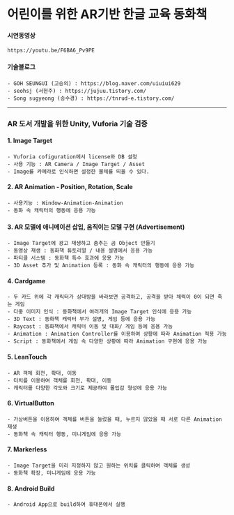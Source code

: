 # 어린이를 위한 AR기반 한글 교육 동화책

#### 시연동영상
    https://youtu.be/F6BA6_Pv9PE

#### 기술블로그
    - GOH SEUNGUI (고승의) : https://blog.naver.com/uiuiui629
    - seohsj (서현주) : https://jujuu.tistory.com/
    - Song sugyeong (송수경) : https://tnrud-e.tistory.com/
    
----------------------

### AR 도서 개발을 위한 Unity, Vuforia 기술 검증

#### 1. Image Target
    - Vuforia cofiguration에서 license와 DB 설정
    - 사용 기능 : AR Camera / Image Target / Asset
    - Image를 카메라로 인식하면 설정한 물체를 띄울 수 있다.

#### 2. AR Animation - Position, Rotation, Scale
    - 사용기능 : Window-Animation-Animation
    - 동화 속 캐릭터의 행동에 응용 가능

#### 3. AR 모델에 애니메이션 삽입, 움직이는 모델 구현 (Advertisement)
    - Image Target에 광고 재생하고 춤추는 곰 Object 만들기
    - 동영상 재생 : 동화책 튜토리얼 / 내용 설명에서 응용 가능 
    - 파티클 시스템 : 동화책 특수 효과에 응용 가능
    - 3D Asset 추가 및 Animation 등록 : 동화 속 캐릭터의 행동에 응용 가능

#### 4. Cardgame
    - 두 카드 위에 각 캐릭터가 상대방을 바라보면 공격하고, 공격을 받아 체력이 0이 되면 죽는 게임
    - 다중 이미지 인식 : 동화책에서 여러개의 Image Target 인식에 응용 가능
    - 3D Text : 동화책 캐릭터 부가 설명, 게임 등에 응용 가능
    - Raycast : 동화책에서 캐릭터 이동 및 대화/ 게임 등에 응용 가능
    - Animation : Animation Controller를 이용하여 상황에 따라 Animation 적용 가능
    - Script : 동화책에서 게임 속 다양한 상황에 따라 Animation 구현에 응용 가능

#### 5. LeanTouch
    - AR 객체 회전, 확대, 이동
    - 터치를 이용하여 객체를 회전, 확대, 이동
    - 캐릭터를 다양한 각도와 크기로 제공하여 몰입감 형성에 응용 가능

#### 6. VirtualButton
    - 가상버튼을 이용하여 객체를 버튼을 눌렀을 때, 누르지 않았을 때 서로 다른 Animation 재생
    - 동화책 속 캐릭터 행동, 미니게임에 응용 가능

#### 7. Markerless
    - Image Target을 미리 지정하지 않고 원하는 위치를 클릭하여 객체를 생성
    - 동화책 확장, 미니게임에 응용 가능

#### 8. Android Build
    - Android App으로 build하여 휴대폰에서 실행
